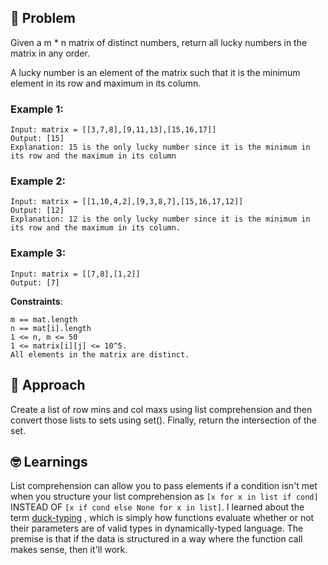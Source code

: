 ## 🧐 Problem
Given a m * n matrix of distinct numbers, return all lucky numbers in the matrix in any order.

A lucky number is an element of the matrix such that it is the minimum element in its row and maximum in its column.


### Example 1:
``` 
Input: matrix = [[3,7,8],[9,11,13],[15,16,17]]
Output: [15]
Explanation: 15 is the only lucky number since it is the minimum in its row and the maximum in its column
```

### Example 2:
``` 
Input: matrix = [[1,10,4,2],[9,3,8,7],[15,16,17,12]]
Output: [12]
Explanation: 12 is the only lucky number since it is the minimum in its row and the maximum in its column.
```

### Example 3:
``` 
Input: matrix = [[7,8],[1,2]]
Output: [7]
```
 
**Constraints**:
``` 
m == mat.length
n == mat[i].length
1 <= n, m <= 50
1 <= matrix[i][j] <= 10^5.
All elements in the matrix are distinct.
```

## 💬 Approach
Create a list of row mins and col maxs using list comprehension and then convert those lists to sets using set(). Finally, return the intersection of the set.

## 🤓 Learnings 
List comprehension can allow you to pass elements if a condition isn't met when you structure your list comprehension as `[x for x in list if cond]`  INSTEAD OF `[x if cond else None for x in list]`. 
I learned about the term [duck-typing](https://en.wikipedia.org/wiki/Duck_typing) , which is simply how functions evaluate whether or not their parameters are of valid types in dynamically-typed language. The premise is that if the data is structured in a way where the function call makes sense, then it'll work.